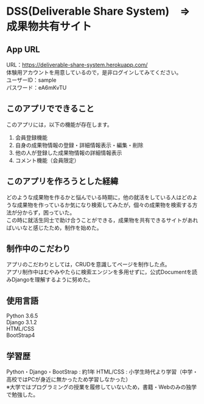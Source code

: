 # DSS(Deliverable Share System)　⇒　成果物共有サイト
  
## App URL
URL：https://deliverable-share-system.herokuapp.com/  
体験用アカウントを用意しているので，是非ログインしてみてください。  
ユーザーID：sample  
パスワード：eA6mKvTU  

## このアプリでできること
このアプリには，以下の機能が存在します。
1. 会員登録機能
1. 自身の成果物情報の登録・詳細情報表示・編集・削除
1. 他の人が登録した成果物情報の詳細情報表示
1. コメント機能（会員限定）

## このアプリを作ろうとした経緯
どのような成果物を作るかと悩んでいる時期に，他の就活をしている人はどのような成果物を作っているか気になり検索してみたが，個々の成果物を検索する方法が分からず，困っていた。  
この時に就活生同士で助け合うことができる，成果物を共有できるサイトがあればいいなと感じたため，制作を始めた。

## 制作中のこだわり
アプリのこだわりとしては，CRUDを意識してページを制作した点。  
アプリ制作中はむやみやたらに検索エンジンを多用せずに，公式Documentを読みDjangoを理解するように努めた。

## 使用言語
Python 3.6.5  
Django 3.1.2  
HTML/CSS  
BootStrap4  

## 学習歴
Python・Django・BootStrap : 約1年 
HTML/CSS : 小学生時代より学習（中学・高校ではPCが身近に無かったため学習しなかった）  
※大学ではプログラミングの授業を履修していないため，書籍・Webのみの独学で勉強した。
